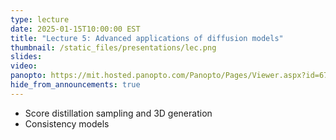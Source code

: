 ```yaml
---
type: lecture
date: 2025-01-15T10:00:00 EST
title: "Lecture 5: Advanced applications of diffusion models"
thumbnail: /static_files/presentations/lec.png
slides:
video:
panopto: https://mit.hosted.panopto.com/Panopto/Pages/Viewer.aspx?id=675d50ee-908e-4acc-a3d9-b24f012ed921
hide_from_announcements: true
---
```

 * Score distillation sampling and 3D generation
 * Consistency models

<!--
**Suggested Readings:**
- [Readings 1](http://example.com)
- [Readings 2](http://example.com)
-->
